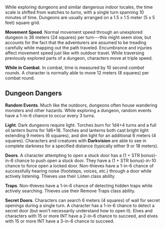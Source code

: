 While exploring dungeons and similar dangerous indoor locales, the time scale is shifted from watches to _turns_, with a single turn spanning 10 minutes of time. Dungeons are usually arranged on a 1.5 x 1.5 meter (5 x 5 feet) square grid.

**Movement Speed**. Normal movement speed through an unexplored dungeon is 36 meters (24 squares) per turn---this might seem slow, but accounts for the fact that the adventurers are assumed to be treading carefully while mapping out the path traveled. Encumbrance and injuries affect movement speed just like with outdoor travel. While traversing previously explored parts of a dungeon, characters move at triple speed.

**While in Combat**. In combat, time is measured by 10 second _combat rounds_. A character is normally able to move 12 meters (8 squares) per combat round.
## Dungeon Dangers

**Random Events**. Much like the outdoors, dungeons often house wandering monsters and other hazards. While exploring a dungeon, random events have a 1-in-6 chance to occur every 3 turns.

**Light**. Dark dungeons require light. Torches burn for 1d4+4 turns and a full oil lantern burns for 1d6+18. Torches and lanterns both cast bright light extending 9 meters (6 squares), and dim light for an additional 6 meters (4 squares). Characters and creatures with **Darkvision** are able to see in complete darkness for a specified distance (typically either 9 or 18 meters).

**Doors**. A character attempting to open a stuck door has a (1 + STR bonus)-in-6 chance to push open a stuck door. They have a (1 + STR bonus)-in-10 chance to force open a locked door. Non-thieves have a 1-in-6 chance of successfully hearing noise (footsteps, voices, etc.) through a door while actively listening. Thieves use their Listen class ability.

**Traps**. Non-thieves have a 1-in-6 chance of detecting hidden traps while actively searching. Thieves use their Remove Traps class ability.

**Secret Doors**. Characters can search 6 meters (4 squares) of wall for secret openings during a single turn. A character has a 1-in-6 chance to detect a secret door (but won't necessarily understand how to open it). Elves and characters with 15 or more INT have a 2-in-6 chance to succeed, and elves with 15 or more INT have a 3-in-6 chance to succeed.